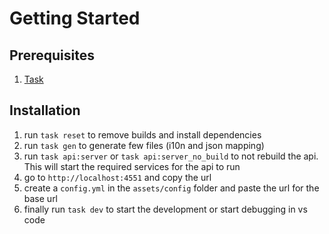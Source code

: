 # Getting Started

## Prerequisites

1. [Task](https://taskfile.dev/)

## Installation

1. run `task reset` to remove builds and install dependencies
1. run `task gen` to generate few files (i10n and json mapping)
1. run `task api:server` or `task api:server_no_build` to not rebuild the api.
   This will start the required services for the api to run
1. go to `http://localhost:4551` and copy the url
1. create a `config.yml` in the `assets/config` folder and paste the url for the
   base url
1. finally run `task dev` to start the development or start debugging in vs code
